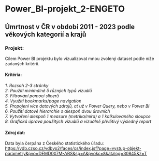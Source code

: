 # Power_BI-projekt_2-ENGETO

## Úmrtnost v ČR  v období 2011 - 2023 podle věkových kategorií a krajů

### Projekt:
Cílem Power BI projektu bylo vizualizovat mnou zvolený dataset podle níže zadaných kritérií.

#### Kritéria:
  *1. Rozsah 2-3 stránky* <br>
  *2. Použití minimálně 5 různých typů vizuálů* <br>
  *3. Filtrování pomocí slicerů* <br>
  *4. Využití bookmarks/page navigation* <br>
  *5. Propojení více datových zdrojů, ať už v Power Query, nebo v Power BI* <br>
  *6. Použití datové hierarchie o alespoň dvou úrovních* <br>
  *7. Vytvoření alespoň 1 measure (metrika/míra) a 1 kalkulovaného sloupce* <br>
  *8. Grafická úprava použitých vizuálů a vizuálně přívětivý výsledný report* <br>

#### Zdroj dat:
Data byla čerpána z Českého statistického úřadu: <br>
https://vdb.czso.cz/vdbvo2/faces/cs/index.jsf?page=vystup-objekt-parametry&pvo=DEMD007M-ABS&sp=A&pvokc=&katalog=30845&z=T



